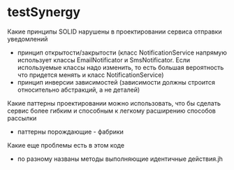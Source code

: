 # testSynergy

Какие принципы SOLID нарушены в проектировании сервиса отправки уведомлений
- принцип открытости/закрытости (класс NotificationService напрямую 
    использует классы EmailNotificator и SmsNotificator. Если используемые 
    классы надо изменить, то есть большая вероятность что придется менять 
    и класс NotificationService)
- принцип инверсии зависимостей (зависимости должны строится относительно 
    абстракций, а не деталей)

Какие паттерны проектировании можно использовать, что бы сделать сервис 
более гибким и способным к легкому расширению способов рассылки
- паттерны порождающие - фабрики 

Какие еще проблемы есть в этом коде
- по разному названы методы выполняющие идентичные действия.jh
